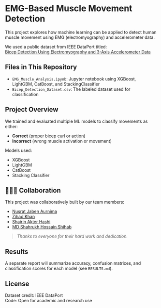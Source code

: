 # EMG-Based Muscle Movement Detection

This project explores how machine learning can be applied to detect human muscle movement using EMG (electromyography) and accelerometer data.

We used a public dataset from IEEE DataPort titled:  
[Bicep Detection Using Electromyography and 3-Axis Accelerometer Data](https://ieee-dataport.org/documents/bicep-detection-using-electromyography-and-3-axis-accelerometer-data)

## Files in This Repository

- `EMG_Muscle_Analysis.ipynb`: Jupyter notebook using XGBoost, LightGBM, CatBoost, and StackingClassifier
- `Bicep_Detection_Dataset.csv`: The labeled dataset used for classification

## Project Overview

We trained and evaluated multiple ML models to classify movements as either:
- **Correct** (proper bicep curl or action)
- **Incorrect** (wrong muscle activation or movement)

Models used:
- XGBoost
- LightGBM
- CatBoost
- Stacking Classifier

## 🧑‍🤝‍🧑 Collaboration

This project was collaboratively built by our team members:

- [Nusrat Jaben Aurnima](https://github.com/NushratJabenAurnima)
- [Zihad Khan](https://github.com/Zihad107)
- [Shairin Akter Hashi](https://github.com/Shairin207)
- [MD Shahrukh Hossain Shihab](https://github.com/shihab372)

> _Thanks to everyone for their hard work and dedication._

## Results

A separate report will summarize accuracy, confusion matrices, and classification scores for each model (see `RESULTS.md`).

## License

Dataset credit: IEEE DataPort  
Code: Open for academic and research use
